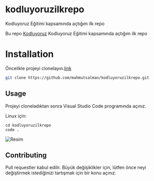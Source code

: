 # kodluyoruzilkrepo
Kodluyoruz Eğitimi kapsamında açtığım ilk repo

Bu repo [Kodluyoruz]() Kodluyoruz Eğitimi kapsamında açtığım ilk repo

# Installation 
Öncelikle projeyi clonelayın.[link](https://github.com/mahmutsalman/kodluyoruzilkrepo)

```bash
git clone https://github.com/mahmutsalman/kodluyoruzilkrepo.git

```

## Usage

Projeyi cloneladıktan sonra Visual Studio Code programında açınız.

Linux için:
```linux
cd kodluyoruzilkrepo
code .
```

![Resim](https://picsum.photos/200/300)

## Contributing
Pull requestler kabul edilir. Büyük değişiklikler için, lütfen önce neyi değiştirmek istediğinizi tartışmak için bir konu açınız.


